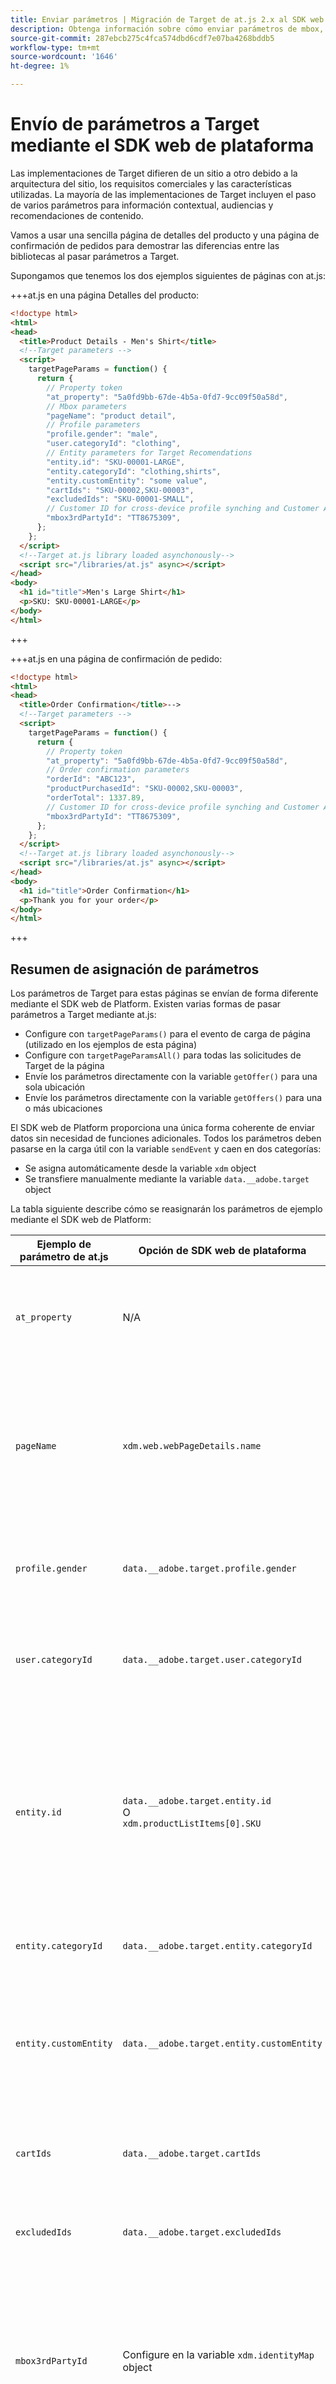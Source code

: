 ```yaml
---
title: Enviar parámetros | Migración de Target de at.js 2.x al SDK web
description: Obtenga información sobre cómo enviar parámetros de mbox, perfil y entidad a Adobe Target mediante el SDK web de Experience Platform.
source-git-commit: 287ebcb275c4fca574dbd6cdf7e07ba4268bddb5
workflow-type: tm+mt
source-wordcount: '1646'
ht-degree: 1%

---
```


# Envío de parámetros a Target mediante el SDK web de plataforma

Las implementaciones de Target difieren de un sitio a otro debido a la arquitectura del sitio, los requisitos comerciales y las características utilizadas. La mayoría de las implementaciones de Target incluyen el paso de varios parámetros para información contextual, audiencias y recomendaciones de contenido.

Vamos a usar una sencilla página de detalles del producto y una página de confirmación de pedidos para demostrar las diferencias entre las bibliotecas al pasar parámetros a Target.

Supongamos que tenemos los dos ejemplos siguientes de páginas con at.js:

+++at.js en una página Detalles del producto:

```HTML
<!doctype html>
<html>
<head>
  <title>Product Details - Men's Shirt</title>
  <!--Target parameters -->
  <script>
    targetPageParams = function() {
      return {
        // Property token
        "at_property": "5a0fd9bb-67de-4b5a-0fd7-9cc09f50a58d",
        // Mbox parameters
        "pageName": "product detail",
        // Profile parameters
        "profile.gender": "male",
        "user.categoryId": "clothing",
        // Entity parameters for Target Recomendations
        "entity.id": "SKU-00001-LARGE",
        "entity.categoryId": "clothing,shirts",
        "entity.customEntity": "some value",
        "cartIds": "SKU-00002,SKU-00003",
        "excludedIds": "SKU-00001-SMALL",
        // Customer ID for cross-device profile synching and Customer Attributes
        "mbox3rdPartyId": "TT8675309",
      };
    };
  </script>
  <!--Target at.js library loaded asynchonously-->
  <script src="/libraries/at.js" async></script>
</head>
<body>
  <h1 id="title">Men's Large Shirt</h1>
  <p>SKU: SKU-00001-LARGE</p>
</body>
</html>
```

+++


+++at.js en una página de confirmación de pedido:

```HTML
<!doctype html>
<html>
<head>
  <title>Order Confirmation</title>-->
  <!--Target parameters -->
  <script>
    targetPageParams = function() {
      return {
        // Property token
        "at_property": "5a0fd9bb-67de-4b5a-0fd7-9cc09f50a58d",
        // Order confirmation parameters
        "orderId": "ABC123",
        "productPurchasedId": "SKU-00002,SKU-00003",
        "orderTotal": 1337.89,
        // Customer ID for cross-device profile synching and Customer Attributes
        "mbox3rdPartyId": "TT8675309",
      };
    };
  </script>
  <!--Target at.js library loaded asynchonously-->
  <script src="/libraries/at.js" async></script>
</head>
<body>
  <h1 id="title">Order Confirmation</h1>
  <p>Thank you for your order</p>
</body>
</html>
```

+++


## Resumen de asignación de parámetros

Los parámetros de Target para estas páginas se envían de forma diferente mediante el SDK web de Platform. Existen varias formas de pasar parámetros a Target mediante at.js:

- Configure con `targetPageParams()` para el evento de carga de página (utilizado en los ejemplos de esta página)
- Configure con `targetPageParamsAll()` para todas las solicitudes de Target de la página
- Envíe los parámetros directamente con la variable `getOffer()` para una sola ubicación
- Envíe los parámetros directamente con la variable `getOffers()` para una o más ubicaciones


El SDK web de Platform proporciona una única forma coherente de enviar datos sin necesidad de funciones adicionales. Todos los parámetros deben pasarse en la carga útil con la variable `sendEvent` y caen en dos categorías:

- Se asigna automáticamente desde la variable `xdm` object
- Se transfiere manualmente mediante la variable `data.__adobe.target` object

La tabla siguiente describe cómo se reasignarán los parámetros de ejemplo mediante el SDK web de Platform:

| Ejemplo de parámetro de at.js | Opción de SDK web de plataforma | Notas |
| --- | --- | --- |
| `at_property` | N/A | Los tokens de propiedad se configuran en la variable [datastream](https://experienceleague.adobe.com/docs/experience-platform/edge/datastreams/configure.html#target) y no se pueden configurar en la variable `sendEvent` llamada a . |
| `pageName` | `xdm.web.webPageDetails.name` | Todos los parámetros de mbox de Target deben pasarse como parte del `xdm` y se ajustan a un esquema utilizando la clase XDM ExperienceEvent . Los parámetros de mbox no se pueden pasar como parte del `data` objeto. |
| `profile.gender` | `data.__adobe.target.profile.gender` | Todos los parámetros de perfil de Target deben pasarse como parte del `data` con el prefijo `profile.` para que se asigne correctamente. |
| `user.categoryId` | `data.__adobe.target.user.categoryId` | Parámetro reservado utilizado para la función de afinidad de la categoría de Target que debe pasarse como parte del `data` objeto. |
| `entity.id` | `data.__adobe.target.entity.id` <br>O<br> `xdm.productListItems[0].SKU` | Los ID de entidad se utilizan para los contadores de comportamiento de Recommendations de Target. Estos ID de entidad se pueden pasar como parte del `data` o se asigna automáticamente desde el primer elemento del `xdm.productListItems` matriz si su implementación utiliza ese grupo de campos. |
| `entity.categoryId` | `data.__adobe.target.entity.categoryId` | Los ID de categoría de entidad se pueden pasar como parte del `data` objeto. |
| `entity.customEntity` | `data.__adobe.target.entity.customEntity` | Los parámetros de entidad personalizados se utilizan para actualizar el catálogo de productos de Recommendations. Estos parámetros personalizados deben pasarse como parte del `data` objeto. |
| `cartIds` | `data.__adobe.target.cartIds` | Se utiliza para los algoritmos de recomendaciones basadas en el carro de compras de Target. |
| `excludedIds` | `data.__adobe.target.excludedIds` | Se utiliza para evitar que los ID de entidad específicos se devuelvan en un diseño de recomendaciones. |
| `mbox3rdPartyId` | Configure en la variable `xdm.identityMap` object | Se utiliza para sincronizar perfiles de Target entre dispositivos y atributos del cliente. El espacio de nombres que se va a usar para el ID de cliente debe especificarse en la variable [Configuración de destino del conjunto de datos](https://experienceleague.adobe.com/docs/experience-platform/edge/personalization/adobe-target/using-mbox-3rdpartyid.html). |
| `orderId` | `xdm.commerce.order.purchaseID` | Se utiliza para identificar un pedido único para el seguimiento de conversión de Target. |
| `orderTotal` | `xdm.commerce.order.priceTotal` | Se utiliza para rastrear totales de pedidos para los objetivos de optimización y conversión de Target. |
| `productPurchasedId` | `data.__adobe.target.productPurchasedId` <br>O<br> `xdm.productListItems[0-n].SKU` | Se utiliza para el seguimiento de conversión de Target y los algoritmos de recomendaciones. Consulte la [parámetros de entidad](#entity-parameters) para obtener más información. |
| `mboxPageValue` | `data.__adobe.target.mboxPageValue` | Se usa para la variable [puntuación personalizada](https://experienceleague.adobe.com/docs/target/using/activities/success-metrics/capture-score.html) objetivo de la actividad. |

{style=&quot;table-layout:auto&quot;}

## Parámetros personalizados

Los parámetros de mbox personalizados deben pasarse como datos XDM con la variable `sendEvent` comando. Es importante asegurarse de que el esquema XDM incluya todos los campos necesarios para la implementación de Target.

Ejemplo de at.js con `targetPageParams()`:

```JavaScript
targetPageParams = function() {
  return {
    "pageName": "product detail"
  };
};
```

Ejemplos de JavaScript del SDK web de plataforma que utilizan `sendEvent` comando:

>[!BEGINTABS]

>[!TAB JavaScript]

```JavaScript
alloy("sendEvent", {
  "xdm": {
    "web": {
      "webPageDetails": {
        // Other attributes included according to xdm schema
        "name": "product detail"
      }
    }
  }
});
```

>[!TAB Etiquetas]

En las etiquetas , utilice primero un [!UICONTROL Objeto XDM] elemento de datos para asignar al campo XDM:

![Asignación a un campo XDM en un elemento de datos de objeto XDM](assets/params-tags-pageName.png){zoomable=&quot;yes&quot;}

E incluya su [!UICONTROL Objeto XDM] en su [!UICONTROL Enviar evento] [!UICONTROL acción] (múltiple [!UICONTROL Objetos XDM] can [combinado](https://experienceleague.adobe.com/docs/experience-platform/tags/extensions/client/core/overview.html?lang=en#merged-objects)):

![Inclusión de un elemento de datos de objeto XDM en un evento Send](assets/params-tags-sendEvent.png){zoomable=&quot;yes&quot;}

>[!ENDTABS]


>[!NOTE]
>
>Debido a que los parámetros de mbox personalizados forman parte de `xdm` debe actualizar todas las audiencias, actividades o secuencias de comandos de perfil que hagan referencia a estos parámetros de mbox con sus nuevos nombres. Consulte la [Actualización de audiencias y scripts de perfil de Target para la compatibilidad con el SDK web de Platform](update-audiences.md) de este tutorial para obtener más información.


## Parámetros de perfil

Los parámetros de perfil de Target deben pasarse en la sección `data.__adobe.target` en el SDK web de Platform `sendEvent` carga útil del comando.

Al igual que at.js, todos los parámetros de perfil deben tener también el prefijo `profile.` para que el valor se almacene correctamente como atributo de perfil de Target persistente. El `user.categoryId` parámetro para la capacidad de afinidad de la categoría de Target tiene el prefijo `user.`.

Ejemplo de at.js con `targetPageParams()`:

```JavaScript
targetPageParams = function() {
  return {
    "profile.gender": "male",
    "user.categoryId": "clothing"
  };
};
```

Ejemplos de SDK web de Platform que utilizan `sendEvent` comando:

>[!BEGINTABS]

>[!TAB JavaScript]

```JavaScript
alloy("sendEvent", {
  "data": {
    "__adobe": {
      "target": {
        "profile.gender": "male",
        "user.categoryId": "clothing"
      }
    }
  }
});
```

>[!TAB Etiquetas]

En las etiquetas , cree primero un elemento de datos para definir la variable `data.__adobe.target` objeto:

![Definición del objeto de datos en un elemento de datos](assets/params-tags-dataObject.png){zoomable=&quot;yes&quot;}

A continuación, incluya el objeto de datos en su [!UICONTROL Enviar evento] [!UICONTROL acción] (múltiple [!UICONTROL objetos] can [combinado](https://experienceleague.adobe.com/docs/experience-platform/tags/extensions/client/core/overview.html?lang=en#merged-objects)):

![Inclusión de un objeto de datos en un evento Send](assets/params-tags-sendEvent-withData.png){zoomable=&quot;yes&quot;}

>[!ENDTABS]

## Parámetros de entidad

Los parámetros de entidad se utilizan para pasar datos de comportamiento e información de catálogo suplementaria para Target Recommendations. Todo [parámetros de entidad](https://experienceleague.adobe.com/docs/target/using/recommendations/entities/entity-attributes.html) at.js también es compatible con el SDK web de Platform. De forma similar a los parámetros de perfil, todos los parámetros de entidad deben pasarse bajo la categoría `data.__adobe.target` en el SDK web de Platform `sendEvent` carga útil del comando.

Los parámetros de entidad para un elemento específico deben tener el prefijo `entity.` para una captura de datos adecuada. El `cartIds` y `excludedIds` los parámetros de los algoritmos de recomendaciones no deben tener prefijo, y el valor de cada uno debe contener una lista de ID de entidad separados por comas.

Ejemplo de at.js con `targetPageParams()`:

```JavaScript
targetPageParams = function() {
  return {
    "entity.id": "SKU-00001-LARGE",
    "entity.categoryId": "clothing,shirts",
    "entity.customEntity": "some value",
    "cartIds": "SKU-00002,SKU-00003",
    "excludedIds": "SKU-00001-SMALL"
  };
};
```

Ejemplos de SDK web de Platform que utilizan `sendEvent` comando:

>[!BEGINTABS]

>[!TAB JavaScript]

```JavaScript
alloy("sendEvent", {
  "data": {
    "__adobe": {
      "target": {
        "entity.id": "SKU-00001-LARGE",
        "entity.categoryId": "clothing,shirts",
        "entity.customEntity": "some value",
        "cartIds": "SKU-00002,SKU-00003",
        "excludedIds": "SKU-00001-SMALL"
      }
    }
  }
});
```

>[!TAB Etiquetas]

En las etiquetas , cree primero un elemento de datos para definir la variable `data.__adobe.target` objeto:

![Definición del objeto de datos en un elemento de datos](assets/params-tags-dataObject-entities.png){zoomable=&quot;yes&quot;}

A continuación, incluya el objeto de datos en su [!UICONTROL Enviar evento] [!UICONTROL acción] (múltiple [!UICONTROL objetos] can [combinado](https://experienceleague.adobe.com/docs/experience-platform/tags/extensions/client/core/overview.html?lang=en#merged-objects)):

![Inclusión de un objeto de datos en un evento Send](assets/params-tags-sendEvent-withData.png){zoomable=&quot;yes&quot;}

>[!ENDTABS]

>[!NOTE]
>
>Si la variable `commerce` se utiliza el grupo de campos y la variable `productListItems` matriz se incluye en la carga útil XDM y luego en la primera `SKU` en esta matriz se asigna a `entity.id` para incrementar una vista de producto.


## Parámetros de compra

Los parámetros de compra se pasan en una página de confirmación de pedido después de un pedido correcto y se utilizan para los objetivos de conversión y optimización de Target. Con una implementación del SDK web de Platform, estos parámetros y se asignan automáticamente a partir de datos XDM pasados como parte del `commerce` grupo de campos.

Ejemplo de at.js con `targetPageParams()`:

```JavaScript
targetPageParams = function() {
  return {
    "orderId": "ABC123",
    "productPurchasedId": "SKU-00002,SKU-00003"
    "orderTotal": 1337.89
  };
};
```

La información de compra se pasa a Target cuando la variable `commerce` el grupo de campos tiene `purchases.value` configure como `1`. El ID de pedido y el total del pedido se asignan automáticamente desde la variable `order` objeto. Si la variable `productListItems` la matriz está presente, luego la variable `SKU` los valores se usan para `productPurchasedId`.

Ejemplos de SDK web de Platform que utilizan `sendEvent` comando:

>[!BEGINTABS]

>[!TAB JavaScript]

```JavaScript
alloy("sendEvent", {
  "xdm": {
    "commerce": {
      "order": {
        "purchaseID": "ABC123",
        "priceTotal": 1337.89
      },
      "purchases": {
        "value": 1
      }
    },
    "productListItems": [{
      "SKU": "SKU-00002"
    }, {
      "SKU": "SKU-00003"
    }]
  }
});
```

>[!TAB Etiquetas]

En las etiquetas , utilice primero un [!UICONTROL Objeto XDM] elemento de datos para asignar a los campos XDM:

![Asignación a un campo XDM en un elemento de datos de objeto XDM](assets/params-tags-purchase.png){zoomable=&quot;yes&quot;}

E incluya su [!UICONTROL Objeto XDM] en su [!UICONTROL Enviar evento] [!UICONTROL acción] (múltiple [!UICONTROL Objetos XDM] can [combinado](https://experienceleague.adobe.com/docs/experience-platform/tags/extensions/client/core/overview.html?lang=en#merged-objects)):

![Inclusión de un elemento de datos de objeto XDM en un evento Send](assets/params-tags-sendEvent-purchase.png){zoomable=&quot;yes&quot;}

>[!ENDTABS]


>[!NOTE]
>
>La variable `productPurchasedId` también se puede pasar como una lista de ID de entidad separados por comas en la sección `data` objeto.


## ID de cliente (mbox3rdPartyId)

Target permite sincronizar perfiles entre dispositivos y sistemas utilizando un solo ID de cliente. Con at.js, esto podría establecerse como el `mbox3rdPartyId` en la solicitud de Target o como el primer ID de cliente enviado al servicio de ID de Experience Cloud. A diferencia de at.js, una implementación del SDK web de plataforma le permite especificar qué ID de cliente utilizar como `mbox3rdPartyId` si hay varios. Por ejemplo, si su empresa tiene un ID de cliente global y un ID de cliente independiente para diferentes líneas de negocio, puede configurar qué ID debe utilizar Target.

Hay que seguir algunos pasos para configurar la sincronización de ID para los casos de uso de Target entre dispositivos y Atributos del cliente:

1. Cree un **[!UICONTROL área de nombres de identidad]** para el ID de cliente en **[!UICONTROL Identidades]** pantalla de la recopilación de datos o la plataforma
1. Asegúrese de que la variable **[!UICONTROL alias]** en Atributos del cliente coincide con la variable **[!UICONTROL símbolo de identidad]** de su espacio de nombres
1. Especifique la variable **[!UICONTROL símbolo de identificación]** como el **[!UICONTROL Espacio de nombres de ID de terceros de Target]** en la configuración de Target del conjunto de datos
1. Ejecutar un `sendEvent` usando la variable `identityMap` grupo de campos

Ejemplo de at.js con `targetPageParams()`:

```JavaScript
targetPageParams = function() {
  return {
    "mbox3rdPartyId": "TT8675309"
  };
};
```

Ejemplos de SDK web de Platform que utilizan `sendEvent` comando:

>[!BEGINTABS]

>[!TAB JavaScript]

```JavaScript
alloy("sendEvent", {
  "xdm": {
    "identityMap": {
      "GLOBAL_CUSTOMER_ID": [{
        "id": "TT8675309",
        "authenticatedState": "authenticated"
      }]
    }
  }
});
```

>[!TAB Etiquetas]

La variable [!UICONTROL ID] valor, [!UICONTROL Estado autenticado] y [!UICONTROL Área de nombres] se capturan en un [!UICONTROL Mapa de identidad] elemento de datos:
![Elemento de datos del mapa de identidad que captura el ID de cliente](assets/params-tags-customerIdDataElement.png){zoomable=&quot;yes&quot;}

La variable [!UICONTROL Mapa de identidad] a continuación, se utiliza el elemento de datos para establecer la variable [!UICONTROL identityMap] en el campo [!UICONTROL Objeto XDM] elemento de datos:
![Elemento de datos del mapa de identidad utilizado en el elemento de datos del objeto XDM](assets/params-tags-customerIdInXDMObject.png){zoomable=&quot;yes&quot;}

La variable [!UICONTROL Objeto XDM] luego se incluye en la variable [!UICONTROL Enviar evento] acción de una regla:

![Inclusión de un elemento de datos de objeto XDM en un evento Send](assets/params-tags-sendEvent-xdm.png){zoomable=&quot;yes&quot;}

En el servicio Adobe Target de su almacén de datos, asegúrese de establecer la variable [!UICONTROL Espacio de nombres de ID de terceros de Target] al mismo espacio de nombres utilizado en la variable [!UICONTROL Mapa de identidad] elemento de datos:
![Establezca el área de nombres del ID de terceros de Target en el conjunto de datos](assets/params-tags-customerIdNamespaceInDatastream.png){zoomable=&quot;yes&quot;}

>[!ENDTABS]

## Ejemplo de SDK web de plataforma

Ahora que comprende cómo se asignan los distintos parámetros de Target mediante el SDK web de Platform, nuestras dos páginas de ejemplo se pueden migrar de at.js al SDK web de Platform, como se muestra a continuación. Las páginas de ejemplo incluyen lo siguiente:

- Fragmento de preocultación de Target para una implementación de biblioteca asíncrona
- El código base del SDK web de la plataforma
- Biblioteca JavaScript del SDK web de Platform
- A `configure` para inicializar la biblioteca
- A `sendEvent` para enviar datos y solicitar que se procese el contenido de Target

+++SDK web en una página de detalles del producto:

```HTML
<!doctype html>
<html>
<head>
  <title>Product Details - Men's Shirt</title>

  <!--Prehiding snippet for Target with asynchronous Web SDK deployment-->
  <script>
    !function(e,a,n,t){var i=e.head;if(i){
    if (a) return;
    var o=e.createElement("style");
    o.id="alloy-prehiding",o.innerText=n,i.appendChild(o),setTimeout(function(){o.parentNode&&o.parentNode.removeChild(o)},t)}}
    (document, document.location.href.indexOf("mboxEdit") !== -1, ".body { opacity: 0 !important }", 3000);
  </script>

  <!--Platform Web SDK base code-->
  <script>
    !function(n,o){o.forEach(function(o){n[o]||((n.__alloyNS=n.__alloyNS||
    []).push(o),n[o]=function(){var u=arguments;return new Promise(
    function(i,l){n[o].q.push([i,l,u])})},n[o].q=[])})}
    (window,["alloy"]);
  </script>

  <!--Platform Web SDK loaded asynchonously. Change the src to use the latest supported version.-->
  <script src="https://cdn1.adoberesources.net/alloy/2.6.4/alloy.min.js" async></script>

  <!--Configure Platform Web SDK and send event-->
  <script>
    alloy("configure", {
      "edgeConfigId": "ebebf826-a01f-4458-8cec-ef61de241c93",
      "orgId":"ADB3LETTERSANDNUMBERS@AdobeOrg"
    });
    alloy("sendEvent", {
      "renderDecisions": true,
      "xdm": {
        "identityMap": {
          "GLOBAL_CUSTOMER_ID": [{
            "id": "TT8675309",
            "authenticatedState": "authenticated"
          }]
        },
        "web": {
          "webPageDetails": {
            // Other attributes included according to XDM schema
            "pageName": "product detail"
          }
        }
      },
      "data": {
        "__adobe": {
          "target": {
            "profile.gender": "male",
            "user.categoryId": "clothing",
            "entity.id": "SKU-00001-LARGE",
            "entity.categoryId": "clothing,shirts",
            "entity.customEntity": "some value",
            "cartIds": "SKU-00002,SKU-00003",
            "excludedIds": "SKU-00001-SMALL"
          }
        }
      }
    });
  </script>
</head>
<body>
  <h1 id="title">Men's Large Shirt</h1>
  <p>SKU: SKU-00001-LARGE</p>
</body>
</html>
```

+++

+++SDK web en una página de confirmación de pedido:

```HTML
<!doctype html>
<html>
<head>
  <title>Order Confirmation</title>


  <!--Prehiding snippet for Target with asynchronous Web SDK deployment-->

  <script>
    !function(e,a,n,t){var i=e.head;if(i){
    if (a) return;
    var o=e.createElement("style");
    o.id="alloy-prehiding",o.innerText=n,i.appendChild(o),setTimeout(function(){o.parentNode&&o.parentNode.removeChild(o)},t)}}
    (document, document.location.href.indexOf("mboxEdit") !== -1, ".body { opacity: 0 !important }", 3000);
  </script>

  <!--Platform Web SDK base code-->

  <script>
    !function(n,o){o.forEach(function(o){n[o]||((n.__alloyNS=n.__alloyNS||
    []).push(o),n[o]=function(){var u=arguments;return new Promise(
    function(i,l){n[o].q.push([i,l,u])})},n[o].q=[])})}
    (window,["alloy"]);
  </script>
  <!--Platform Web SDK loaded asynchonously. Change the src to use the latest supported version.-->
  <script src="https://cdn1.adoberesources.net/alloy/2.6.4/alloy.min.js" async></script>

  <!--Configure Platform Web SDK and send event-->
  <script>
    alloy("configure", {
      "edgeConfigId": "ebebf826-a01f-4458-8cec-ef61de241c93",
      "orgId":"ADB3LETTERSANDNUMBERS@AdobeOrg"
    });
    alloy("sendEvent", {
      "xdm": {
        "identityMap": {
          "GLOBAL_CUSTOMER_ID": [{
            "id": "TT8675309",
            "authenticatedState": "authenticated"
          }]
        },
        "commerce": {
          "order": {
            "purchaseID": "ABC123",
            "priceTotal": 1337.89
          },
          "purchases": {
            "value": 1
          }
        },
        "productListItems": [{
          "SKU": "SKU-00002"
        }, {
          "SKU": "SKU-00003"
        }]
      }
    });
  </script>
</head>
<body>
  <h1 id="title">Order Confirmation</h1>
  <p>Thank you for your order</p>
</body>
</html>
```

+++

A continuación, aprenda a [seguimiento de eventos de conversión de Target](track-events.md) con el SDK web de Platform.

>[!NOTE]
>
>Estamos comprometidos a ayudarle a llevar a cabo correctamente la migración de Target de at.js al SDK web. Si encuentra obstáculos con su migración o cree que falta información crítica en esta guía, indíquenoslo publicando en [esta discusión comunitaria](https://experienceleaguecommunities.adobe.com/t5/adobe-experience-platform-data/tutorial-discussion-migrate-target-from-at-js-to-web-sdk/m-p/575587#M463).
